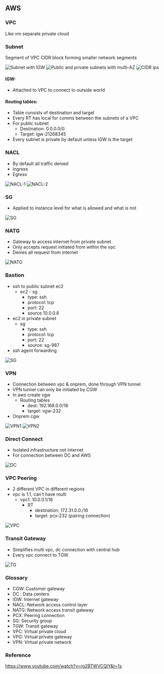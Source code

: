 ## AWS

### VPC
Like vm separate private cloud

### Subnet
Segment of VPC CIDR block forming smaller network segments

![Subnet with IGW](images/subnet-1.png)
![Public and private subnets with multi-AZ](images/subnet-2.png)
![CIDR ips](images/subnet-3.png)

#### IGW: 
- Attached to VPC to connect to outside world
#### Routing tables: 
- Table consists of destination and target
- Every RT has local for comms between the subnets of a VPC
- For public subnet
  - Destination: 0.0.0.0/0
  - Target: igw-21268345
- Every subnet is private by default unless IGW is the target

### NACL
- By default all traffic denied
- Ingress
- Egress

![NACL-1](images/nacl-1.png)
![NACL-2](images/nacl-2.png)

### SG
- Applied to instance level for what is allowed and what is not

![SG](images/sg-1.png)

### NATG
- Gateway to access internet from private subnet
- Only accepts request initiated from within the vpc
- Denies all request from internet

![NATG](images/natg.png)

### Bastion
- ssh to public subnet ec2
    - ec2 - sg 
      - type: ssh
      - protocol: tcp
      - port: 22
      - source 10.0.0.8
- ec2 in private subnet
    - sg 
      - type: ssh
      - protocol: tcp
      - port: 22
      - source: sg-987
- ssh agent forwarding

![SG](images/sg-1.png)

### VPN
- Connection between vpc & onprem, done through VPN tunnel
- VPN tunnel can only be initiated by CGW
- In aws create vgw
  - Routing tables
    - dest: 192.168.0.0/16
    - target: vgw-232
- Onprem cgw

![VPN1](images/vpn-1.png)
![VPN2](images/vpn-2.png)

### Direct Connect
- Isolated infrastructure not internet
- For connection between DC and AWS

![DC](images/dc-1.png)

### VPC Peering
- 2 different VPC in different regions
- vpc is 1:1, can't have multi
    - vpc1: 10.0.0.1/16
        - RT
          - destination: 172.31.0.0./16
          - target: pcx-232 (pairing connection)

![VPC](images/vpc-1.png)

### Transit Gateway
- Simplifies multi vpc, dc connection with central hub
- Every vpc connect to TGW

![TG](images/tg.png)

### Glossary
* CGW: Customer gateway
* DC : Data centers
* IGW: Internet gateway
* NACL: Network access control layer
* NATG: Network access transit gateway
* PCX: Peering connection
* SG: Security group
* TGW: Transit gateway
* VPC: Virtual private cloud
* VPG: Virtual private gateway
* VPN: Virtual private network

### Reference
https://www.youtube.com/watch?v=rg2BTWVCQlY&t=1s
